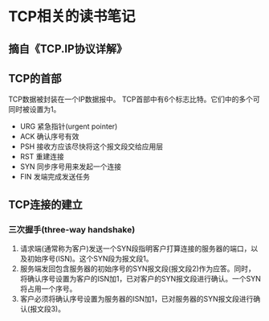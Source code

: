 # TCP相关的读书笔记
## 摘自《TCP.IP协议详解》
## TCP的首部
TCP数据被封装在一个IP数据报中。
TCP首部中有6个标志比特。它们中的多个可同时被设置为1。
* URG     紧急指针(urgent pointer)
* ACK     确认序号有效
* PSH     接收方应该尽快将这个报文段交给应用层
* RST     重建连接
* SYN     同步序号用来发起一个连接
* FIN     发端完成发送任务
## TCP连接的建立
### 三次握手(three-way handshake)
1) 请求端(通常称为客户)发送一个SYN段指明客户打算连接的服务器的端口，以及初始序号(ISN)。这个SYN段为报文段1。
2) 服务端发回包含服务器的初始序号的SYN报文段(报文段2)作为应答。同时，将确认序号设置为客户的ISN加1，已对客户的SYN报文段进行确认。一个SYN将占用一个序号。
3) 客户必须将确认序号设置为服务器的ISN加1，已对服务器的SYN报文段进行确认(报文段3)。
